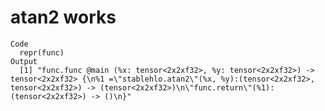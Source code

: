 # atan2 works

    Code
      repr(func)
    Output
      [1] "func.func @main (%x: tensor<2x2xf32>, %y: tensor<2x2xf32>) -> tensor<2x2xf32> {\n%1 =\"stablehlo.atan2\"(%x, %y):(tensor<2x2xf32>, tensor<2x2xf32>) -> (tensor<2x2xf32>)\n\"func.return\"(%1):(tensor<2x2xf32>) -> ()\n}"

